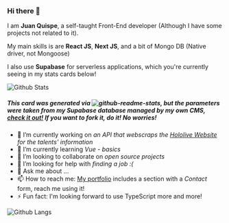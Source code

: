 ### Hi there 👋

I am **Juan Quispe**, a self-taught Front-End developer (Although I have some projects not related to it).

My main skills is are **React JS**, **Next JS**, and a bit of Mongo DB (Native driver, not Mongoose)

I also use **Supabase** for serverless applications, which you're currently seeing in my stats cards below!

![Github Stats](https://jgqh-api-jgqh.vercel.app/api/static?id=074370d0-5f31-4cb5-bbf0-404a5079414d)

##### This card was generated via ![github-readme-stats](https://github.com/anuraghazra/github-readme-stats), but the parameters were taken from my Supabase database managed by my own CMS, [check it out!](https://github.com/JGQH/jgqh-cms) If you want to fork it, do it! No worries!

- 🔭 I’m currently working on *an API that webscraps the [Hololive Website](https://hololive.hololivepro.com/en/) for the talents' information*
- 🌱 I’m currently learning *Vue - basics*
- 👯 I’m looking to collaborate on *open source projects*
- 🤔 I’m looking for help with *finding a job :(*
- 💬 Ask me about ...
- 📫 How to reach me: [My portfolio](https://jgqh.github.io/) includes a section with a *Contact* form, reach me using it!
- ⚡ Fun fact: I'm looking forward to use TypeScript more and more!

![Github Langs](https://jgqh-api-jgqh.vercel.app/api/static?id=7b6f1aa5-0450-4d42-bb46-11c3acea943d)
